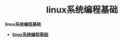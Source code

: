 <h1 align="center">linux系统编程基础</h1>


**linux系统编程基础**

- <font style="font-weight:bold; color:#4169E1;text-decoration:underline;" target="_blank">[linux系统编程基础](doc/基础知识/linux系统编程/基础知识/README.md)</font>  


